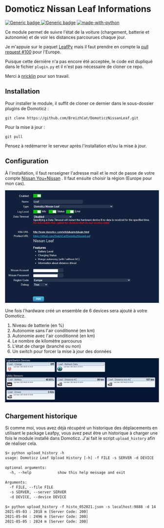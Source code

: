# Domoticz Nissan Leaf Informations

[![Generic badge](https://img.shields.io/badge/Version-1.0.3-GREEN.svg) ![Generic badge](https://img.shields.io/badge/Domoticz-2021.1%2013314-369.svg)](https://domoticz.com) [![made-with-python](https://img.shields.io/badge/Made%20with-Python-1f425f.svg)](https://www.python.org/)

Ce module permet de suivre l'état de la voiture (chargement, batterie et autonomie) et de voir les distances parcourues chaque jour.

Je m'appuie sur le paquet [LeafPy](https://github.com/nricklin/leafpy) mais il faut prendre en compte la [pull request #100](https://github.com/nricklin/leafpy/pull/100) pour l'Europe. 

Puisque cette dernière n'a pas encore été acceptée, le code  est dupliqué dans le fichier `plugin.py` et il n'est pas nécessaire de cloner ce repo.

Merci à [nricklin](https://github.com/nricklin) pour son travail.

## Installation
Pour installer le module, il suffit de cloner ce dernier dans le sous-dossier plugins de Domoticz :

```shell
git clone https://github.com/BreizhCat/DomoticzNissanLeaf.git
```
Pour la mise à jour :
```shell
git pull
```

Pensez à redémarrer le serveur après l'installation et/ou la mise à jour.

## Configuration

À l'installation, il faut renseigner l'adresse mail et le mot de passe de votre compte [Nissan You+Nissan](https://www.nissan.fr/services/you-plus.html) . 
Il faut ensuite choisir la région (Europe pour mon cas).

![Création de l'hardware](assets/module_creation.png)

Une fois l'hardware créé un ensemble de 6 devices sera ajouté à votre Domoticz.
1. Niveau de batterie (en %)
1. Autonomie sans l'air conditionné (en km)
1. Autonomie avec l'air conditionné (en km)
1. Le nombre de kilomètre parcourus
1. L'état de charge (branché ou non)
1. Un switch pour forcer la mise à jour des données

![Les devices](assets/devices.png)

## Chargement historique

Si comme moi, vous avez déjà récupéré un historique des déplacements en utilisant le package Leafpy, vous avez peut être un historique à charger une fois le module installé dans Domoticz.
J'ai fait le script `upload_history` afin de réaliser cela.

```
$> python upload_history -h
usage: Domoticz Leaf Upload History [-h] -f FILE -s SERVER -d DEVICE

optional arguments:
  -h, --help            show this help message and exit

Arguments:
  -f FILE, --file FILE
  -s SERVER, --server SERVER
  -d DEVICE, --device DEVICE

$> python upload_history -f histo_052021.json -s localhost:9888 -d 14
2021-05-03 : 2018 m [Server Code: 200]
2021-05-04 : 2496 m [Server Code: 200]
2021-05-05 : 2824 m [Server Code: 200]
```